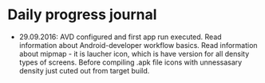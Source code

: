 <h1>Daily progress journal</h1>
<ul>
	<li>29.09.2016: AVD configured and first app run executed. 
	Read information about Android-developer workflow basics. Read information about
	mipmap - it is laucher icon, which is have version for all density types of screens. Before
	compiling .apk file icons with unnessasary density just cuted out from target build.</li>
</ul>
